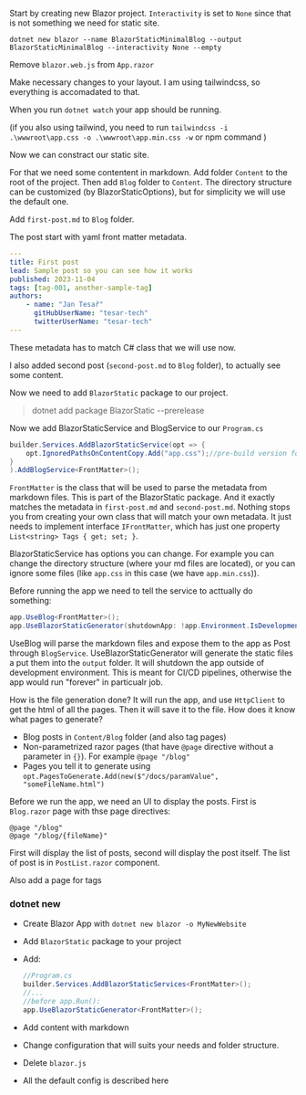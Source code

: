 

Start by creating new Blazor project. `Interactivity` is set to `None` since that is not something we need for static site. 

`dotnet new blazor --name BlazorStaticMinimalBlog --output BlazorStaticMinimalBlog --interactivity None --empty`


Remove `blazor.web.js` from `App.razor`

Make necessary changes to your layout. I am using tailwindcss, so everything is accomadated to that. 

When you run `dotnet watch` your app should be running. 

(if you also using tailwind, you need to run `tailwindcss -i .\wwwroot\app.css -o .\wwwroot\app.min.css -w` or npm command )



Now we can constract our static site.

For that we need some contentent in markdown. 
Add folder `Content` to the root of the project. Then add `Blog` folder to `Content`.
The directory structure can be customized (by BlazorStaticOptions), but for simplicity we will use the default one.

Add `first-post.md` to `Blog` folder. 

The post start with yaml front matter metadata. 

```yaml
---
title: First post
lead: Sample post so you can see how it works
published: 2023-11-04
tags: [tag-001, another-sample-tag]
authors:
    - name: "Jan Tesař"
      gitHubUserName: "tesar-tech"
      twitterUserName: "tesar-tech"
---
```

These metadata has to match C# class that we will use now.

I also added second post (`second-post.md` to `Blog` folder), to actually see some content.

Now we need to add `BlazorStatic` package to our project.

> dotnet add package BlazorStatic --prerelease

Now we add BlazorStaticService and BlogService to our `Program.cs`

```csharp
builder.Services.AddBlazorStaticService(opt => {
    opt.IgnoredPathsOnContentCopy.Add("app.css");//pre-build version for tailwind
}
).AddBlogService<FrontMatter>();
```

`FrontMatter` is the class that will be used to parse the metadata from markdown files. This is part of the BlazorStatic package. And it exactly matches the metadata in `first-post.md` and `second-post.md`. Nothing stops you from creating your own class that will match your own metadata. It just needs to implement interface `IFrontMatter`, which has just one property `List<string> Tags { get; set; }`.

BlazorStaticService has options you can change. For example you can change the directory structure (where your md files are located), or you can ignore some files (like `app.css` in this case (we have `app.min.css`)).

Before running the app we need to tell the service to acttually do something:

```csharp
app.UseBlog<FrontMatter>();
app.UseBlazorStaticGenerator(shutdownApp: !app.Environment.IsDevelopment());
```

UseBlog will parse the markdown files and expose them to the app as Post<FrontMatter> through `BlogService`.
UseBlazorStaticGenerator will generate the static files a put them into the `output` folder. It will shutdown the app outside of development environment. This is meant for CI/CD pipelines, otherwise the app would run "forever" in particualr job.

How is the file generation done? It will run the app, and use `HttpClient` to get the html of all the pages. Then it will save it to the file.
How does it know what pages to generate? 

- Blog posts in `Content/Blog` folder (and also tag pages)
- Non-parametrized razor pages (that have `@page` directive without a parameter in `{}`). For example `@page "/blog"`
- Pages you tell it to generate using `opt.PagesToGenerate.Add(new($"/docs/paramValue", "someFileName.html")`


Before we run the app, we need an UI to display the posts.
First is `Blog.razor` page with thse page directives:
  
  ```razor
@page "/blog" 
@page "/blog/{fileName}"
  ```
First will display the list of posts, second will display the post itself. The list of post is in `PostList.razor` component. 

Also add a page for tags











### dotnet new
- Create Blazor App with `dotnet new blazor -o MyNewWebsite`
- Add `BlazorStatic` package to your project
- Add:
 
  ```csharp
  //Program.cs
  builder.Services.AddBlazorStaticServices<FrontMatter>(); 
  //...
  //before app.Run():
  app.UseBlazorStaticGenerator<FrontMatter>();
  ```
- Add content with markdown
- Change configuration that will suits your needs and folder structure.
- Delete `blazor.js` 
- All the default config is described here 
